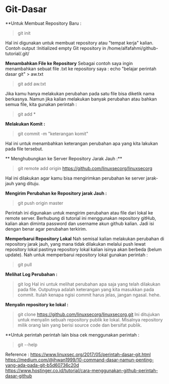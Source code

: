 <h1> Git-Dasar </h1>

**Untuk Membuat Repository Baru :
> git init

Hal ini digunakan untuk membuat repository atau "tempat kerja" kalian.
Contoh output :Initialized empty Git repository in /home/alfafahmi/github-tutorial/.git/

**Menambahkan File ke Repository**
Sebagai contoh saya ingin menambahkan sebuat file .txt ke repository saya :
echo "belajar perintah dasar git" > aw.txt
> git add aw.txt

Jika kamu hanya melakukan perubahan pada satu file bisa diketik nama berkasnya.
Namun jika kalian melakukan banyak perubahan atau bahkan semua file, kita gunakan perintah :

> git add *

**Melakukan Komit :**

> git commit -m "keterangan komit"

Hal ini untuk menambahkan keterangan perubahan apa yang kita lakukan pada file tersebut.

** Menghubungkan ke Server Repository Jarak Jauh :**

> git remote add origin https://github.com/linuxsecorg/linuxsecorg

Hal ini dilakukan agar kamu bisa mengirimkan perubahan ke server jarak-jauh yang dituju.

**Mengirim Perubahan ke Repository jarak Jauh :**

> git push origin master

Perintah ini digunakan untuk mengirim perubahan atau file dari lokal ke remote server. Berhubung di tutorial ini menggunakan repository gitHub, kalian akan diminta password dan username akun github kalian. Jadi isi dengan benar agar perubahan terkirim.

**Memperbarui Repository Lokal**
Nah semisal kalian melakukan perubahan di repository jarak jauh, yang mana tidak dilakukan melalui push lewat repository lokal pastinya repository lokal kalian isinya akan berbeda (belum update). Nah untuk memperbarui repository lokal gunakan perintah :
> git pull

**Melihat Log Perubahan :**
> git log
Hal ini untuk melihat perubahan apa saja yang telah dilakukan pada file. Outputnya adalah keterangan yang kita masukkan pada commit. Itulah kenapa ngisi commit harus jelas, jangan ngasal. hehe.

**Menyalin repository ke lokal :**
> git clone  https://github.com/linuxsecorg/linuxsecorg.git
Ini ditujukan untuk menyalin sebuah repository publik ke lokal. Misalnya repository milik orang lain yang berisi source code dan bersifat publik.

**Untuk perintah perintah lain bisa cek menggunakan perintah :
> git --help

Reference :
https://www.linuxsec.org/2017/05/perintah-dasar-git.html
https://medium.com/@ihwan1999/10-command-dasar-namun-penting-yang-ada-pada-git-b5d60736c20d
https://www.hostinger.co.id/tutorial/cara-menggunakan-github-perintah-dasar-github
